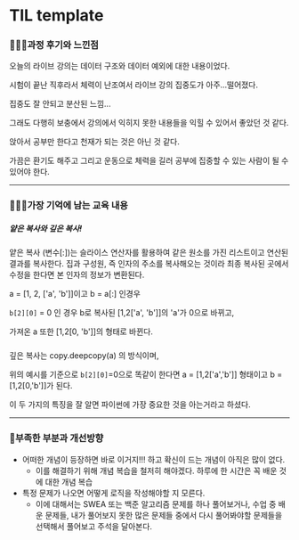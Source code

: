 # TIL template

### 👨🏼‍🏫과정 후기와 느낀점

오늘의 라이브 강의는 데이터 구조와 데이터 예외에 대한 내용이었다.

시험이 끝난 직후라서 체력이 난조여서 라이브 강의 집중도가 아주...떨어졌다.

집중도 잘 안되고 분산된 느낌...

그래도 다행히 보충에서 강의에서 익히지 못한 내용들을 익힐 수 있어서 좋았던 것 같다.

앉아서 공부만 한다고 천재가 되는 것은 아닌 것 같다.

가끔은 환기도 해주고 그리고 운동으로 체력을 길러 공부에 집중할 수 있는 사람이 될 수 있어야 한다.

---

### 💁🏼‍♂️가장 기억에 남는 교육 내용

##### 얕은 복사와 깊은 복사!

얕은 복사 (변수[:])는 슬라이스 연산자를 활용하여 같은 원소를 가진 리스트이고 연산된 결과를 복사한다.  집과 구성원, 즉 인자의 주소를 복사해오는 것이라 최종 복사된 곳에서 수정을 한다면 본 인자의 정보가 변환된다. 

a = [1, 2, ['a', 'b']]이고 b = a[:] 인경우

`b[2][0]` = 0 인 경우 b로 복사된 [1,2['a', 'b']]의 'a'가 0으로 바뀌고,

가져온 a 또한 [1,2[0, 'b']]의 형태로 바뀐다.

### 

깊은 복사는 copy.deepcopy(a) 의 방식이며, 

위의 예시를 기준으로 `b[2][0]`=0으로 똑같이 한다면 a = [1,2['a','b']] 형태이고 b = [1,2[0,'b']]가 된다.



이 두 가지의 특징을 잘 알면 파이썬에 가장 중요한 것을 아는거라고 하셨다.

---

### 💫부족한 부분과 개선방향

- 어떠한 개념이 등장하면 바로 이거지!!! 하고 확신이 드는 개념이 아직은 많이 없다.
  - 이를 해결하기 위해 개념 복습을 철저히 해야겠다. 하루에 한 시간은 꼭 배운 것에 대한 개념 복습
- 특정 문제가 나오면 어떻게 로직을 작성해야할 지 모른다.
  - 이에 대해서는 SWEA 또는 백준 알고리즘 문제를 하나 풀어보거나, 수업 중 배운 문제들, 내가 풀어보지 못한 많은 문제들 중에서 다시 풀어봐야할 문제들을 선택해서 풀어보고 주석을 달아본다.

#### 